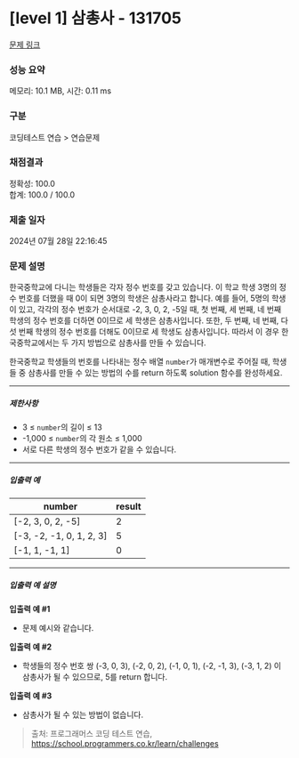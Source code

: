 # [level 1] 삼총사 - 131705 

[문제 링크](https://school.programmers.co.kr/learn/courses/30/lessons/131705?language=python3) 

### 성능 요약

메모리: 10.1 MB, 시간: 0.11 ms

### 구분

코딩테스트 연습 > 연습문제

### 채점결과

정확성: 100.0<br/>합계: 100.0 / 100.0

### 제출 일자

2024년 07월 28일 22:16:45

### 문제 설명

<p>한국중학교에 다니는 학생들은 각자 정수 번호를 갖고 있습니다. 이 학교 학생 3명의 정수 번호를 더했을 때 0이 되면 3명의 학생은 삼총사라고 합니다. 예를 들어, 5명의 학생이 있고, 각각의 정수 번호가 순서대로 -2, 3, 0, 2, -5일 때, 첫 번째, 세 번째, 네 번째 학생의 정수 번호를 더하면 0이므로 세 학생은 삼총사입니다. 또한, 두 번째, 네 번째, 다섯 번째 학생의 정수 번호를 더해도 0이므로 세 학생도 삼총사입니다. 따라서 이 경우 한국중학교에서는 두 가지 방법으로 삼총사를 만들 수 있습니다.</p>

<p>한국중학교 학생들의 번호를 나타내는 정수 배열 <code>number</code>가 매개변수로 주어질 때, 학생들 중 삼총사를 만들 수 있는 방법의 수를 return 하도록 solution 함수를 완성하세요.</p>

<hr>

<h5>제한사항</h5>

<ul>
<li>3 ≤ <code>number</code>의 길이 ≤ 13</li>
<li>-1,000 ≤ <code>number</code>의 각 원소 ≤ 1,000</li>
<li>서로 다른 학생의 정수 번호가 같을 수 있습니다.</li>
</ul>

<hr>

<h5>입출력 예</h5>
<table class="table">
        <thead><tr>
<th>number</th>
<th>result</th>
</tr>
</thead>
        <tbody><tr>
<td>[-2, 3, 0, 2, -5]</td>
<td>2</td>
</tr>
<tr>
<td>[-3, -2, -1, 0, 1, 2, 3]</td>
<td>5</td>
</tr>
<tr>
<td>[-1, 1, -1, 1]</td>
<td>0</td>
</tr>
</tbody>
      </table>
<hr>

<h5>입출력 예 설명</h5>

<p><strong>입출력 예 #1</strong></p>

<ul>
<li>문제 예시와 같습니다.</li>
</ul>

<p><strong>입출력 예 #2</strong></p>

<ul>
<li>학생들의 정수 번호 쌍 (-3, 0, 3), (-2, 0, 2), (-1, 0, 1), (-2, -1, 3), (-3, 1, 2) 이 삼총사가 될 수 있으므로, 5를 return 합니다.</li>
</ul>

<p><strong>입출력 예 #3</strong></p>

<ul>
<li>삼총사가 될 수 있는 방법이 없습니다.</li>
</ul>


> 출처: 프로그래머스 코딩 테스트 연습, https://school.programmers.co.kr/learn/challenges